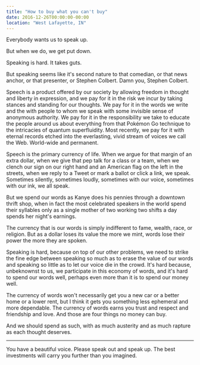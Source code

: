 ```yaml
---
title: "How to buy what you can't buy"
date: 2016-12-26T00:00:00-00:00
location: "West Lafayette, IN"
---
```


Everybody wants us to speak up.

But when we do, we get put down.

Speaking is hard. It takes guts.

But speaking seems like it's second nature to that comedian, or that news anchor, or that presenter, or Stephen Colbert. Damn you, Stephen Colbert.

Speech is a product offered by our society by allowing freedom in thought and liberty in expression, and we pay for it in the risk we incur by taking stances and standing for our thoughts. We pay for it in the words we write and the with people to whom we speak with some invisible sense of anonymous authority. We pay for it in the responsibility we take to educate the people around us about everything from that Pokémon Go technique to the intricacies of quantum superfluidity. Most recently, we pay for it with eternal records etched into the everlasting, vivid stream of voices we call the Web. World-wide and permanent.

Speech is the primary currency of life. When we argue for that margin of an extra dollar, when we give that pep talk for a class or a team, when we clench our sign on our right hand and an American flag on the left in the streets, when we reply to a Tweet or mark a ballot or click a link, we speak. Sometimes silently, sometimes loudly, sometimes with our voice, sometimes with our ink, we all speak.

But we spend our words as Kanye does his pennies through a downtown thrift shop, when in fact the most celebrated speakers in the world spend their syllables only as a single mother of two working two shifts a day spends her night's earnings.

The currency that is our words is simply indifferent to fame, wealth, race, or religion. But as a dollar loses its value the more we mint, words lose their power the more they are spoken.

Speaking is hard, because on top of our other problems, we need to strike the fine edge between speaking so much as to erase the value of our words and speaking so little as to let our voice die in the crowd. It's hard because, unbeknownst to us, we participate in this economy of words, and it's hard to spend our words well, perhaps even more than it is to spend our money well.

The currency of words won't necessarily get you a new car or a better home or a lower rent, but I think it gets you something less ephemeral and more dependable. The currency of words earns you trust and respect and friendship and love. And those are four things no money can buy.

And we should spend as such, with as much austerity and as much rapture as each thought deserves.

---

You have a beautiful voice. Please speak out and speak up. The best investments will carry you further than you imagined.
